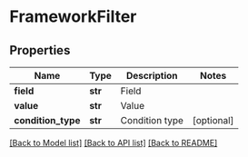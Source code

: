 # FrameworkFilter

## Properties
Name | Type | Description | Notes
------------ | ------------- | ------------- | -------------
**field** | **str** | Field | 
**value** | **str** | Value | 
**condition_type** | **str** | Condition type | [optional] 

[[Back to Model list]](../README.md#documentation-for-models) [[Back to API list]](../README.md#documentation-for-api-endpoints) [[Back to README]](../README.md)



